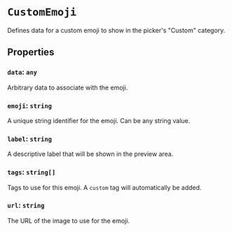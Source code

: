 # `CustomEmoji`

Defines data for a custom emoji to show in the picker's "Custom" category.

## Properties

### `data`: `any`

Arbitrary data to associate with the emoji.

### `emoji`: `string`

A unique string identifier for the emoji. Can be any string value.

### `label`: `string`

A descriptive label that will be shown in the preview area.

### `tags`: `string[]`

Tags to use for this emoji. A `custom` tag will automatically be added.

### `url`: `string`

The URL of the image to use for the emoji.
